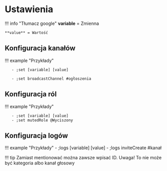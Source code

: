 # Ustawienia
!!! info "Tłumacz google"
    **variable** = Zmienna

    **value** = Wartość

## Konfiguracja kanałów

!!! example "Przykłady"

       - ;set [variable] [value]

       - ;set broadcastChannel #ogłoszenia

## Konfiguracja ról

!!! example "Przykłady"

       - ;set [variable] [value]
       - ;set mutedRole @Wyciszony 

## Konfiguracja logów

!!! example "Przykłady"
       - ;logs [variable] [value]
       - ;logs inviteCreate #kanał

!!! tip 
    Zamiast mentionować można zawsze wpisać ID. Uwaga! To nie może być kategoria albo kanał głosowy
